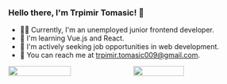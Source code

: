### Hello there, I'm Trpimir Tomasic! 👋

- 👨‍💻 Currently, I'm an unemployed junior frontend developer.
- 🌱 I'm learning Vue.js and React.
- 💼 I'm actively seeking job opportunities in web development.
- 📧 You can reach me at trpimir.tomasic009@gmail.com.

<div style="display: flex;">
    <img width="50%" src="https://github-readme-stats.vercel.app/api?username=TrpimirTomasic9&show_icons=true&theme=dark" />
    <img width="45%" src="https://github-readme-stats.vercel.app/api/top-langs/?username=TrpimirTomasic9&hide_progress=true&theme=dark" />
</div>

